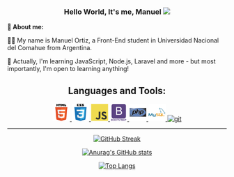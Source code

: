 <h3  align="center" >Hello World, It's me, Manuel <img src="https://media.giphy.com/media/hvRJCLFzcasrR4ia7z/giphy.gif" width="25px"> </h3>
  
**💬 About me:**
<p> 
👨‍💻 My name is Manuel Ortiz, a Front-End student in Universidad Nacional del Comahue from Argentina.  
</p>

<p> 
💪 Actually, I'm learning  JavaScript, Node.js, Laravel and more - but most importantly, I'm open to learning anything! 
</p>

<h2  align="center">Languages and Tools:</h2>

<div align="center">
 <a href="https://www.w3.org/html/"  target="_blank"> <img  src="https://raw.githubusercontent.com/devicons/devicon/master/icons/html5/html5-original-wordmark.svg"  alt="html5"  width="40"  height="40"/> </a><a  href="https://www.w3schools.com/css/"  target="_blank"> <img  src="https://raw.githubusercontent.com/devicons/devicon/master/icons/css3/css3-original-wordmark.svg"  alt="css3"  width="40"  height="40"/> </a><a  href="https://developer.mozilla.org/en-US/docs/Web/JavaScript"  target="_blank"> <img  src="https://raw.githubusercontent.com/devicons/devicon/master/icons/javascript/javascript-original.svg"  alt="javascript"  width="40"  height="40"/> </a><a  href="https://getbootstrap.com"  target="_blank"> <img  src="https://raw.githubusercontent.com/devicons/devicon/master/icons/bootstrap/bootstrap-plain-wordmark.svg"  alt="bootstrap"  width="40"  height="40"/> </a> <a  href="https://www.php.net"  target="_blank"> <img  src="https://raw.githubusercontent.com/devicons/devicon/master/icons/php/php-original.svg"  alt="php"  width="40"  height="40"/> </a><a  href="https://www.mysql.com/"  target="_blank"> <img  src="https://raw.githubusercontent.com/devicons/devicon/master/icons/mysql/mysql-original-wordmark.svg"  alt="mysql"  width="40"  height="40"/> </a><a  href="https://git-scm.com/"  target="_blank"> <img  src="https://www.vectorlogo.zone/logos/git-scm/git-scm-icon.svg"  alt="git"  width="40"  height="40"/> </a>
</div>

---


<!-- Github Stats -->

<div align="center">
        
[![GitHub Streak](http://github-readme-streak-stats.herokuapp.com?user=manuelrtz&theme=tokyonight&hide_border=true)](https://git.io/streak-stats)
        
</div>
    
<div align="center">
        
[![Anurag's GitHub stats](https://github-readme-stats.vercel.app/api?username=manuelrtz&show_icons=true&hide_border=true&theme=tokyonight)](https://github.com/anuraghazra/github-readme-stats)
        
</div>

<div align="center">

[![Top Langs](https://github-readme-stats.vercel.app/api/top-langs/?username=manuelrtz&layout=compact&hide_border=true&theme=tokyonight&card_width=445)](https://github.com/anuraghazra/github-readme-stats)

</div>
